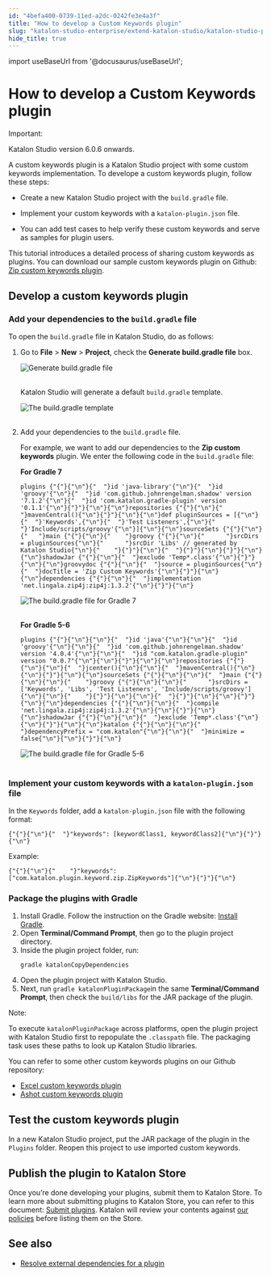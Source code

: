 ```yaml
---
id: "4befa400-0739-11ed-a2dc-0242fe3e4a3f"
title: "How to develop a Custom Keywords plugin"
slug: "katalon-studio-enterprise/extend-katalon-studio/katalon-studio-plugins/how-to-develop-a-custom-keywords-plugin"
hide_title: true
---
```

import useBaseUrl from '@docusaurus/useBaseUrl';


# <a id="id" class="anchor_top_offset"/><a id="ariaid-title1" class="anchor_top_offset"/>How to develop a Custom Keywords plugin

<div xmlns="http://www.w3.org/1999/xhtml" className="note important note_important"><span className="note__title">Important:</span> 
  <p className="p">Katalon Studio version 6.0.6 onwards.</p>
</div>
<div xmlns="http://www.w3.org/1999/xhtml" className="p">A custom keywords plugin is a Katalon Studio project with some
  custom keywords implementation. To develope a custom keywords
  plugin, follow these steps:<ul className="ul"><li className="li"><p className="p"> Create a new Katalon Studio project
        with the <code className="ph codeph">build.gradle</code> file.</p></li><li className="li"><p className="p">Implement your custom
        keywords with a <code className="ph codeph">katalon-plugin.json</code> file.</p></li><li className="li"><p className="p">You can
        add test cases to help verify these custom keywords and serve as
        samples for plugin users.</p></li></ul> </div>
<p xmlns="http://www.w3.org/1999/xhtml" className="p">This tutorial introduces a detailed process of sharing custom   keywords as plugins. You can download our sample custom keywords   plugin on Github: <a className="xref j-external-link" href="https://github.com/katalon-studio/katalon-studio-zip-custom-keywords-plugin" target="_blank">Zip     custom keywords plugin</a>.</p> 
    

## <a id="id_1" class="anchor_top_offset"/>Develop a custom keywords plugin

    
              

### <a id="id_2" class="anchor_top_offset"/>Add your dependencies to the <code xmlns="http://www.w3.org/1999/xhtml" className="ph codeph">build.gradle</code>          file

<p xmlns="http://www.w3.org/1999/xhtml" className="p">To open the <code className="ph codeph">build.gradle</code> file in Katalon Studio, do   as follows:</p> 
<ol xmlns="http://www.w3.org/1999/xhtml" className="ol"><li className="li">Go to <strong className="ph b">File</strong> &gt; <strong className="ph b">New</strong> &gt;     <strong className="ph b">Project</strong>, check the <strong className="ph b">Generate build.gradle       file</strong> box.<p className="p">       <img className="image" src={useBaseUrl("https://github.com/katalon-studio/docs-images/raw/master/katalon-store/docs/publisher/KS-8.2.5-Generate-build.gradle-file.png")} alt="Generate build.gradle file" /><br /><br />     </p><p className="p">Katalon Studio will generate a default <code className="ph codeph">build.gradle</code>       template.</p><p className="p">       <img className="image" src={useBaseUrl("https://github.com/katalon-studio/docs-images/raw/master/katalon-store/docs/publisher/KS-8.2.5-Template-build-gradle.png")} alt="The build.gradle template" /><br /><br />     </p></li><li className="li">Add your dependencies to the <code className="ph codeph">build.gradle</code>     file.<p className="p">For example, we want to add our dependencies to the <strong className="ph b">Zip         custom keywords</strong> plugin. We enter the following code in the       <code className="ph codeph">build.gradle</code> file:</p><p className="p"><strong className="ph b">For Gradle 7</strong></p><pre className="pre codeblock"><code>plugins {"{"}{"\n"}{"  "}id 'java-library'{"\n"}{"  "}id 'groovy'{"\n"}{"  "}id 'com.github.johnrengelman.shadow' version '7.1.2'{"\n"}{"  "}id 'com.katalon.gradle-plugin' version '0.1.1'{"\n"}{"}"}{"\n"}{"\n"}repositories {"{"}{"\n"}{"  "}mavenCentral(){"\n"}{"}"}{"\n"}{"\n"}def pluginSources = [{"\n"}{"  "}'Keywords',{"\n"}{"  "}'Test Listeners',{"\n"}{"  "}'Include/scripts/groovy'{"\n"}]{"\n"}{"\n"}sourceSets {"{"}{"\n"}{"   "}main {"{"}{"\n"}{"    "}groovy {"{"}{"\n"}{"      "}srcDirs = pluginSources{"\n"}{"      "}srcDir 'Libs' // generated by Katalon Studio{"\n"}{"    "}{"}"}{"\n"}{"  "}{"}"}{"\n"}{"}"}{"\n"}{"\n"}shadowJar {"{"}{"\n"}{"  "}exclude 'Temp*.class'{"\n"}{"}"}{"\n"}{"\n"}groovydoc {"{"}{"\n"}{"  "}source = pluginSources{"\n"}{"  "}docTitle = 'Zip Custom Keywords'{"\n"}{"}"}{"\n"}{"\n"}dependencies {"{"}{"\n"}{"  "}implementation 'net.lingala.zip4j:zip4j:1.3.2'{"\n"}{"}"}{"\n"}</code></pre><p className="p">       <img className="image" src={useBaseUrl("https://github.com/katalon-studio/docs-images/raw/master/katalon-store/docs/publisher/KS-8.2.5-Gradle-7.png")} alt="The build.gradle file for Gradle 7" /><br /><br />     </p><p className="p"><strong className="ph b">For Gradle 5-6</strong></p><pre className="pre codeblock"><code>plugins {"{"}{"\n"}{"\n"}{"  "}id 'java'{"\n"}{"\n"}{"  "}id 'groovy'{"\n"}{"\n"}{"  "}id 'com.github.johnrengelman.shadow' version '4.0.4'{"\n"}{"\n"}{"  "}id "com.katalon.gradle-plugin" version "0.0.7"{"\n"}{"\n"}{"}"}{"\n"}{"\n"}repositories {"{"}{"\n"}{"\n"}{"  "}jcenter(){"\n"}{"\n"}{"  "}mavenCentral(){"\n"}{"\n"}{"}"}{"\n"}{"\n"}sourceSets {"{"}{"\n"}{"\n"}{"  "}main {"{"}{"\n"}{"\n"}{"    "}groovy {"{"}{"\n"}{"\n"}{"      "}srcDirs = ['Keywords', 'Libs', 'Test Listeners', 'Include/scripts/groovy']{"\n"}{"\n"}{"    "}{"}"}{"\n"}{"\n"}{"  "}{"}"}{"\n"}{"\n"}{"}"}{"\n"}{"\n"}dependencies {"{"}{"\n"}{"\n"}{"  "}compile 'net.lingala.zip4j:zip4j:1.3.2'{"\n"}{"\n"}{"}"}{"\n"}{"\n"}shadowJar {"{"}{"\n"}{"\n"}{"  "}exclude 'Temp*.class'{"\n"}{"\n"}{"}"}{"\n"}{"\n"}katalon {"{"}{"\n"}{"\n"}{"  "}dependencyPrefix = "com.katalon"{"\n"}{"\n"}{"  "}minimize = false{"\n"}{"\n"}{"}"}{"\n"}</code></pre><p className="p">       <img className="image" src={useBaseUrl("https://github.com/katalon-studio/docs-images/raw/master/katalon-store/docs/publisher/KS-8.2.5-Gradle-5-6.png")} alt="The build.gradle file for Gradle 5-6" /><br /><br />     </p></li></ol> 
      

### <a id="id_3" class="anchor_top_offset"/>Implement your custom keywords with a         <code xmlns="http://www.w3.org/1999/xhtml" className="ph codeph">katalon-plugin.json</code>  file

      
        
<p xmlns="http://www.w3.org/1999/xhtml" className="p">In the <code className="ph codeph">Keywords</code> folder, add a   <code className="ph codeph">katalon-plugin.json</code> file with the following   format:</p> 
                  
<pre xmlns="http://www.w3.org/1999/xhtml" className="pre codeblock"><code>{"{"}{"\n"}{"  "}"keywords": [keywordClass1, keywordClass2]{"\n"}{"}"}{"\n"}</code></pre> 
                
<p xmlns="http://www.w3.org/1999/xhtml" className="p">Example:</p> 
                  
<pre xmlns="http://www.w3.org/1999/xhtml" className="pre codeblock"><code>{"{"}{"\n"}{"    "}"keywords": ["com.katalon.plugin.keyword.zip.ZipKeywords"]{"\n"}{"}"}{"\n"}</code></pre> 
              
    

### <a id="id_4" class="anchor_top_offset"/>Package the plugins with Gradle

<ol xmlns="http://www.w3.org/1999/xhtml" className="ol"><li className="li">Install Gradle. Follow the instruction on the Gradle website:     <a className="xref j-external-link" href="https://gradle.org/install/" target="_blank">Install Gradle</a>.</li><li className="li">Open <strong className="ph b">Terminal/Command Prompt</strong>, then go to the     plugin project directory.</li><li className="li">Inside the plugin project folder, run: <pre className="pre codeblock"><code>gradle katalonCopyDependencies</code></pre></li><li className="li">Open the plugin project with Katalon Studio.</li><li className="li">Next, run <code className="ph codeph">gradle katalonPluginPackage</code>in the same     <strong className="ph b">Terminal/Command Prompt</strong>, then check the     <code className="ph codeph">build/libs</code> for the JAR package of the plugin.</li></ol> 
<div xmlns="http://www.w3.org/1999/xhtml" className="note note note_note"><span className="note__title">Note:</span> 
  <p className="p">To execute <code className="ph codeph">katalonPluginPackage</code> across
    platforms, open the plugin project with Katalon Studio first to
    repopulate the <code className="ph codeph">.classpath</code> file. The packaging task
    uses these paths to look up Katalon Studio libraries.</p>
</div>
<p xmlns="http://www.w3.org/1999/xhtml" className="p">You can refer to some other custom keywords plugins on our   Github repository:</p> 
<ul xmlns="http://www.w3.org/1999/xhtml" className="ul"><li className="li">     <a className="xref j-external-link" href="https://github.com/katalon-studio/katalon-studio-excel-custom-keywords-plugin" target="_blank">Excel       custom keywords plugin</a>   </li><li className="li">     <a className="xref j-external-link" href="https://github.com/katalon-studio/katalon-studio-ashot-custom-keywords-plugin" target="_blank">Ashot       custom keywords plugin</a>   </li></ul> 
    

## <a id="id_5" class="anchor_top_offset"/>Test the custom keywords plugin

    
      
<p xmlns="http://www.w3.org/1999/xhtml" className="p">In a new Katalon Studio project, put the JAR package of the   plugin in the <code className="ph codeph">Plugins</code> folder. Reopen this project to   use imported custom keywords.</p> 
    
  
    

## <a id="id_6" class="anchor_top_offset"/>Publish the plugin to Katalon Store

    
      
<p xmlns="http://www.w3.org/1999/xhtml" className="p">Once you’re done developing your plugins, submit them to   Katalon Store. To learn more about submitting plugins to Katalon   Store, you can refer to this document: <a className="xref" href="/docs/katalon-store/submit-and-publish-plugins/submit-and-publish-a-new-plugin">Submit     plugins</a>. Katalon will review your contents against <a className="xref j-external-link" href="https://www.katalon.com/terms/#katalon-plugin-license-agreement" target="_blank">our     policies</a> before listing them on the Store.</p> 
    
  
    

## <a id="id_7" class="anchor_top_offset"/>See also

    
      
<ul xmlns="http://www.w3.org/1999/xhtml" className="ul">   <li className="li">     <a className="xref" href="/docs/katalon-studio-enterprise/extend-katalon-studio/katalon-studio-plugins/how-to-resolve-external-dependencies-for-a-plugin">Resolve       external dependencies for a plugin</a>   </li> </ul> 
    
  
